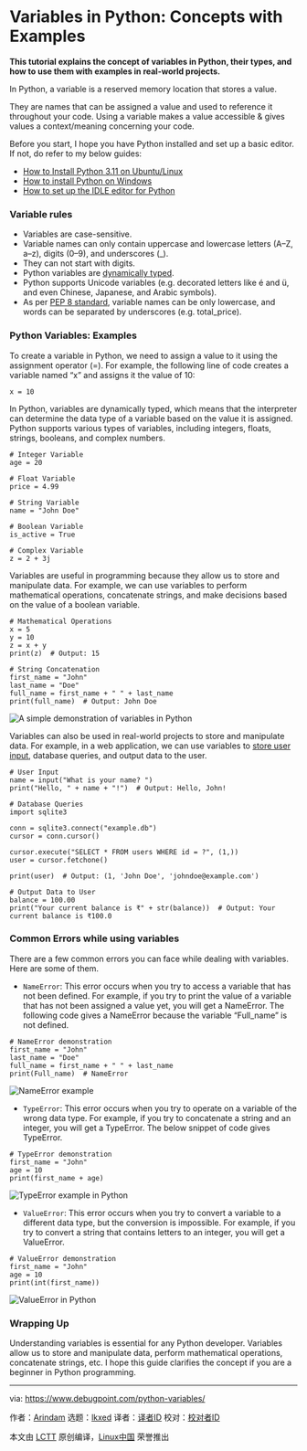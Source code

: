 [#]: subject: "Variables in Python: Concepts with Examples"
[#]: via: "https://www.debugpoint.com/python-variables/"
[#]: author: "Arindam https://www.debugpoint.com/author/admin1/"
[#]: collector: "lkxed"
[#]: translator: " "
[#]: reviewer: " "
[#]: publisher: " "
[#]: url: " "

Variables in Python: Concepts with Examples
======

**This tutorial explains the concept of variables in Python, their types, and how to use them with examples in real-world projects.**

In Python, a variable is a reserved memory location that stores a value.

They are names that can be assigned a value and used to reference it throughout your code. Using a variable makes a value accessible & gives values a context/meaning concerning your code.

Before you start, I hope you have Python installed and set up a basic editor. If not, do refer to my below guides:

- [How to Install Python 3.11 on Ubuntu/Linux][1]
- [How to install Python on Windows][2]
- [How to set up the IDLE editor for Python][3]

### Variable rules

- Variables are case-sensitive.
- Variable names can only contain uppercase and lowercase letters (A–Z, a–z), digits (0–9), and underscores (_).
- They can not start with digits.
- Python variables are [dynamically typed][4].
- Python supports Unicode variables (e.g. decorated letters like é and ü, and even Chinese, Japanese, and Arabic symbols).
- As per [PEP 8 standard][5], variable names can be only lowercase, and words can be separated by underscores (e.g. total_price).

### Python Variables: Examples

To create a variable in Python, we need to assign a value to it using the assignment operator (=). For example, the following line of code creates a variable named “x” and assigns it the value of 10:

```
x = 10
```

In Python, variables are dynamically typed, which means that the interpreter can determine the data type of a variable based on the value it is assigned. Python supports various types of variables, including integers, floats, strings, booleans, and complex numbers.

```
# Integer Variable
age = 20

# Float Variable
price = 4.99

# String Variable
name = "John Doe"

# Boolean Variable
is_active = True

# Complex Variable
z = 2 + 3j
```

Variables are useful in programming because they allow us to store and manipulate data. For example, we can use variables to perform mathematical operations, concatenate strings, and make decisions based on the value of a boolean variable.

```
# Mathematical Operations
x = 5
y = 10
z = x + y
print(z)  # Output: 15

# String Concatenation
first_name = "John"
last_name = "Doe"
full_name = first_name + " " + last_name
print(full_name)  # Output: John Doe
```

![A simple demonstration of variables in Python][6]

Variables can also be used in real-world projects to store and manipulate data. For example, in a web application, we can use variables to [store user input][7], database queries, and output data to the user.

```
# User Input
name = input("What is your name? ")
print("Hello, " + name + "!")  # Output: Hello, John!

# Database Queries
import sqlite3

conn = sqlite3.connect("example.db")
cursor = conn.cursor()

cursor.execute("SELECT * FROM users WHERE id = ?", (1,))
user = cursor.fetchone()

print(user)  # Output: (1, 'John Doe', 'johndoe@example.com')

# Output Data to User
balance = 100.00
print("Your current balance is ₹" + str(balance))  # Output: Your current balance is ₹100.0
```

### Common Errors while using variables

There are a few common errors you can face while dealing with variables. Here are some of them.

- `NameError`: This error occurs when you try to access a variable that has not been defined. For example, if you try to print the value of a variable that has not been assigned a value yet, you will get a NameError. The following code gives a NameError because the variable “Full_name” is not defined.

```
# NameError demonstration
first_name = "John"
last_name = "Doe"
full_name = first_name + " " + last_name
print(Full_name)  # NameError
```

![NameError example][8]

- `TypeError`: This error occurs when you try to operate on a variable of the wrong data type. For example, if you try to concatenate a string and an integer, you will get a TypeError. The below snippet of code gives TypeError.

```
# TypeError demonstration
first_name = "John"
age = 10
print(first_name + age)
```

![TypeError example in Python][9]

- `ValueError`: This error occurs when you try to convert a variable to a different data type, but the conversion is impossible. For example, if you try to convert a string that contains letters to an integer, you will get a ValueError.

```
# ValueError demonstration
first_name = "John"
age = 10
print(int(first_name))
```

![ValueError in Python][10]

### Wrapping Up

Understanding variables is essential for any Python developer. Variables allow us to store and manipulate data, perform mathematical operations, concatenate strings, etc. I hope this guide clarifies the concept if you are a beginner in Python programming.

--------------------------------------------------------------------------------

via: https://www.debugpoint.com/python-variables/

作者：[Arindam][a]
选题：[lkxed][b]
译者：[译者ID](https://github.com/译者ID)
校对：[校对者ID](https://github.com/校对者ID)

本文由 [LCTT](https://github.com/LCTT/TranslateProject) 原创编译，[Linux中国](https://linux.cn/) 荣誉推出

[a]: https://www.debugpoint.com/author/admin1/
[b]: https://github.com/lkxed/
[1]: https://www.debugpoint.com/install-python-3-11-ubuntu/
[2]: https://www.debugpoint.com/install-python-windows/
[3]: https://www.debugpoint.com/install-idle-ubuntu-linux/
[4]: https://en.wikipedia.org/wiki/Type_system
[5]: https://peps.python.org/pep-0008/
[6]: https://www.debugpoint.com/wp-content/uploads/2023/03/A-simple-demonstration-of-variables-in-Python.jpg
[7]: https://www.debugpoint.com/input-function-python/
[8]: https://www.debugpoint.com/wp-content/uploads/2023/03/NameError-example.jpg
[9]: https://www.debugpoint.com/wp-content/uploads/2023/03/TypeError-example-in-Python.jpg
[10]: https://www.debugpoint.com/wp-content/uploads/2023/03/ValueError-in-Python.jpg